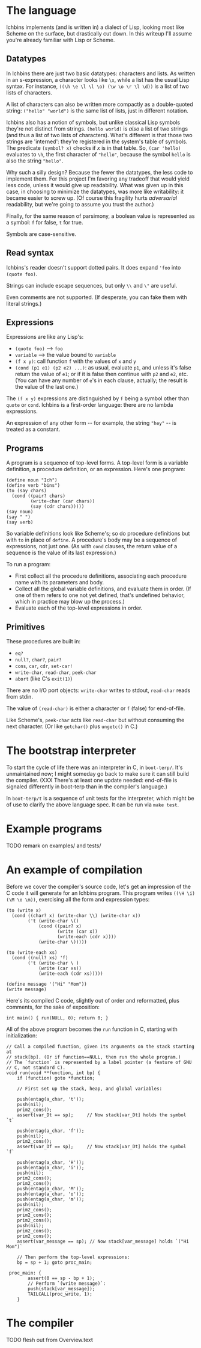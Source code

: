 # The language

Ichbins implements (and is written in) a dialect of Lisp, looking most
like Scheme on the surface, but drastically cut down. In this writeup
I'll assume you're already familiar with Lisp or Scheme.


## Datatypes

In Ichbins there are just two basic datatypes: characters and lists. As
written in an s-expression, a character looks like `\x`, while a list has
the usual Lisp syntax. For instance, `((\h \e \l \l \o) (\w \o \r \l \d))` is
a list of two lists of characters.

A list of characters can also be written more compactly as a
double-quoted string: `("hello" "world")` is the same list of lists,
just in different notation.

Ichbins also has a notion of symbols, but unlike classical Lisp
symbols they're not distinct from strings. `(hello world)` is *also* a
list of two strings (and thus a list of two lists of
characters). What's different is that those two strings are
'interned': they're registered in the system's table of symbols. The
predicate `(symbol? x)` checks if *x* is in that table. So, `(car
'hello)` evaluates to `\h`, the first character of `"hello"`, because
the symbol `hello` is also the string `"hello"`.

Why such a silly design? Because the fewer the datatypes, the less
code to implement them. For this project I'm favoring any tradeoff that would yield
less code, unless it would give up readability. What was given up in
this case, in choosing to minimize the datatypes, was more like
writability: it became easier to screw up. (Of course this fragility
hurts *adversarial* readability, but we're going to assume you trust
the author.)

Finally, for the same reason of parsimony, a boolean value is
represented as a symbol: `f` for false, `t` for true.

Symbols are case-sensitive.


## Read syntax

Ichbins's reader doesn't support dotted pairs. It does expand `'foo`
into `(quote foo)`.

Strings can include escape sequences, but only `\\` and `\"` are
useful.

Even comments are not supported. (If desperate, you can fake them with
literal strings.)


## Expressions

Expressions are like any Lisp's:

- `(quote foo)` --> `foo`
- `variable` --> the value bound to `variable`
- `(f x y)`: call function `f` with the values of `x` and `y`
- `(cond (p1 e1) (p2 e2) ...)`: as usual, evaluate `p1`, and unless it's
false return the value of `e1`; or if it is false then continue with
`p2` and `e2`, etc. (You can have any number of `e`'s in each
clause, actually; the result is the value of the last one.)

The `(f x y)` expressions are distinguished by `f` being a symbol
other than `quote` or `cond`. Ichbins is a first-order language: there
are no lambda expressions.

An expression of any other form -- for example, the string `"hey"` --
is treated as a constant.


## Programs

A program is a sequence of top-level forms. A top-level form is a
variable definition, a procedure definition, or an expression. Here's
one program:

```
(define noun "Ich")
(define verb "bins")
(to (say chars)
  (cond ((pair? chars)
         (write-char (car chars))
         (say (cdr chars)))))
(say noun)
(say " ")
(say verb)
```

So variable definitions look like Scheme's; so do procedure
definitions but with `to` in place of `define`. A procedure's body may
be a sequence of expressions, not just one. (As with `cond` clauses,
the return value of a sequence is the value of its last expression.)

To run a program:

- First collect all the procedure definitions, associating each
procedure name with its parameters and body.
- Collect all the global variable definitions, and evaluate them in
order. (If one of them refers to one not yet defined, that's
undefined behavior, which in practice may blow up the process.)
- Evaluate each of the top-level expressions in order.


## Primitives

These procedures are built in:

- `eq?`
- `null?`, `char?`, `pair?`
- `cons`, `car`, `cdr`, `set-car!`
- `write-char`, `read-char`, `peek-char`
- `abort` (like C's `exit(1)`)

There are no I/O port objects: `write-char` writes to stdout,
`read-char` reads from stdin.

The value of `(read-char)` is either a character or `f` (false) for
end-of-file.

Like Scheme's, `peek-char` acts like `read-char` but without consuming
the next character. (Or like `getchar()` plus `ungetc()` in C.)


# The bootstrap interpreter

To start the cycle of life there was an interpreter in C, in
`boot-terp/`. It's unmaintained now; I might someday go back to make
sure it can still build the compiler. (XXX There's at least one update
needed: end-of-file is signaled differently in boot-terp than in the
compiler's language.)

In `boot-terp/t` is a sequence of unit tests for the interpreter,
which might be of use to clarify the above language spec. It can be
run via `make test`.


# Example programs

TODO remark on examples/ and tests/


# An example of compilation

Before we cover the compiler's source code, let's get an impression of
the C code it will generate for an Ichbins program. This program
writes `((\H \i) (\M \o \m))`, exercising all the form and expression
types:

```
(to (write x)
  (cond ((char? x) (write-char \\) (write-char x))
        ('t (write-char \()
            (cond ((pair? x)
                   (write (car x))
                   (write-each (cdr x))))
            (write-char \)))))

(to (write-each xs)
  (cond ((null? xs) 'f)
        ('t (write-char \ )
            (write (car xs))
            (write-each (cdr xs)))))

(define message '("Hi" "Mom"))
(write message)
```

Here's its compiled C code, slightly out of order and reformatted, plus
comments, for the sake of exposition:

```
int main() { run(NULL, 0); return 0; }
```

All of the above program becomes the `run` function in C, starting
with initialization:

```
// Call a compiled function, given its arguments on the stack starting at
// stack[bp]. (Or if function==NULL, then run the whole program.)
// The `function` is represented by a label pointer (a feature of GNU
// C, not standard C).
void run(void **function, int bp) {
    if (function) goto *function;

    // First set up the stack, heap, and global variables:

    push(entag(a_char, 't'));
    push(nil);
    prim2_cons();
    assert(var_Dt == sp);     // Now stack[var_Dt] holds the symbol `t`

    push(entag(a_char, 'f'));
    push(nil);
    prim2_cons();
    assert(var_Df == sp);     // Now stack[var_Dt] holds the symbol `f`

    push(entag(a_char, 'H'));
    push(entag(a_char, 'i'));
    push(nil);
    prim2_cons();
    prim2_cons();
    push(entag(a_char, 'M'));
    push(entag(a_char, 'o'));
    push(entag(a_char, 'm'));
    push(nil);
    prim2_cons();
    prim2_cons();
    prim2_cons();
    push(nil);
    prim2_cons();
    prim2_cons();
    assert(var_message == sp); // Now stack[var_message] holds `("Hi Mom")`

    // Then perform the top-level expressions:
    bp = sp + 1; goto proc_main;

 proc_main: {
        assert(0 == sp - bp + 1);
        // Perform `(write message)`:
        push(stack[var_message]);
        TAILCALL(proc_write, 1);
    }
```




# The compiler

TODO flesh out from Overview.text

